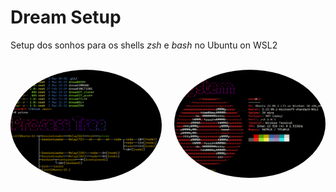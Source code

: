 

# Dream Setup
Setup dos sonhos para os shells *zsh* e *bash* no Ubuntu on WSL2 

<div style="display: inline_block"><br>
  <img align="left" alt="Dev-pic" style="border-radius: 50%; width: 48%; height:auto;" src="https://github.com/dev-carvalho/dream/blob/main/dream-2.png">
  <img align="right" alt="Dev-pic" style="border-radius: 50%; width: 48%; height:auto;" src="https://github.com/dev-carvalho/dream/blob/main/dream-1.png">
</div>

